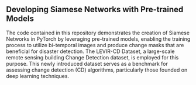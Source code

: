 ## Developing Siamese Networks with Pre-trained Models

The code contained in this repository demonstrates the creation of Siamese Networks in PyTorch by leveraging pre-trained models, enabling the training process to utilize bi-temporal images and produce change masks that are beneficial for disaster detection. The LEVIR-CD Dataset, a large-scale remote sensing building Change Detection dataset, is employed for this purpose. This newly introduced dataset serves as a benchmark for assessing change detection (CD) algorithms, particularly those founded on deep learning techniques.
